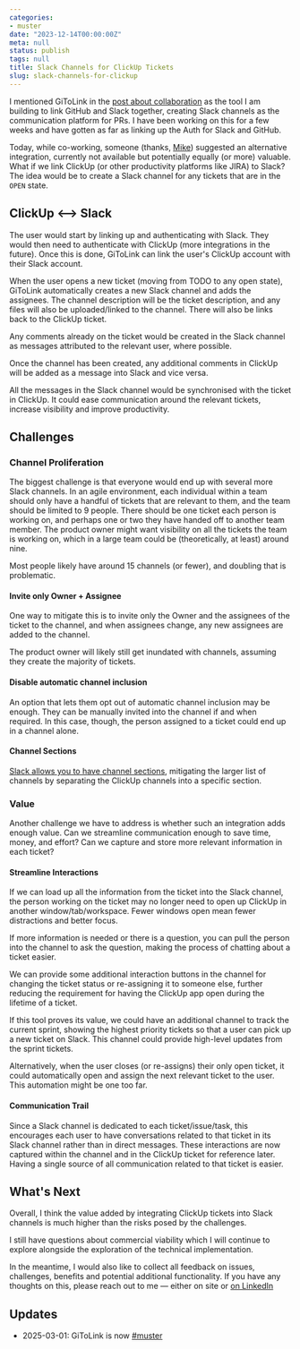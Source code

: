 ```yaml
---
categories:
- muster
date: "2023-12-14T00:00:00Z"
meta: null
status: publish
tags: null
title: Slack Channels for ClickUp Tickets
slug: slack-channels-for-clickup
---
```


I mentioned GiToLink in the [post about collaboration](2023/11/21/muster/) as
the tool I am building to link GitHub and Slack together, creating Slack
channels as the communication platform for PRs. I have been working on this for
a few weeks and have gotten as far as linking up the Auth for Slack and GitHub.

Today, while co-working, someone (thanks,
[Mike](https://www.linkedin.com/in/michael-pike-154616a2/)) suggested an
alternative integration, currently not available but potentially equally (or
more) valuable. What if we link ClickUp (or other productivity platforms like
JIRA) to Slack? The idea would be to create a Slack channel for any tickets that
are in the `OPEN` state.

## ClickUp <--> Slack

The user would start by linking up and authenticating with Slack. They would
then need to authenticate with ClickUp (more integrations in the future). Once
this is done, GiToLink can link the user's ClickUp account with their Slack
account.

When the user opens a new ticket (moving from TODO to any open state), GiToLink
automatically creates a new Slack channel and adds the assignees. The channel
description will be the ticket description, and any files will also be
uploaded/linked to the channel. There will also be links back to the ClickUp
ticket.

Any comments already on the ticket would be created in the Slack channel as
messages attributed to the relevant user, where possible.

Once the channel has been created, any additional comments in ClickUp will be
added as a message into Slack and vice versa.

All the messages in the Slack channel would be synchronised with the ticket in
ClickUp. It could ease communication around the relevant tickets, increase
visibility and improve productivity.

## Challenges

### Channel Proliferation

The biggest challenge is that everyone would end up with several more Slack
channels. In an agile environment, each individual within a team should only
have a handful of tickets that are relevant to them, and the team should be
limited to 9 people. There should be one ticket each person is working on, and
perhaps one or two they have handed off to another team member. The product
owner might want visibility on all the tickets the team is working on, which in
a large team could be (theoretically, at least) around nine.

Most people likely have around 15 channels (or fewer), and doubling that is
problematic.

#### Invite only Owner + Assignee

One way to mitigate this is to invite only the Owner and the assignees of the
ticket to the channel, and when assignees change, any new assignees are added to
the channel.

The product owner will likely still get inundated with channels, assuming they
create the majority of tickets.

#### Disable automatic channel inclusion

An option that lets them opt out of automatic channel inclusion may be enough.
They can be manually invited into the channel if and when required. In this
case, though, the person assigned to a ticket could end up in a channel alone.

#### Channel Sections

[Slack allows you to have channel sections](https://slack.com/intl/en-gb/help/articles/360043207674-Organise-your-sidebar-with-customised-sections),
mitigating the larger list of channels by separating the ClickUp channels into a
specific section.

### Value

Another challenge we have to address is whether such an integration adds enough
value. Can we streamline communication enough to save time, money, and effort?
Can we capture and store more relevant information in each ticket?

#### Streamline Interactions

If we can load up all the information from the ticket into the Slack channel,
the person working on the ticket may no longer need to open up ClickUp in
another window/tab/workspace. Fewer windows open mean fewer distractions and
better focus.

If more information is needed or there is a question, you can pull the person
into the channel to ask the question, making the process of chatting about a
ticket easier.

We can provide some additional interaction buttons in the channel for changing
the ticket status or re-assigning it to someone else, further reducing the
requirement for having the ClickUp app open during the lifetime of a ticket.

If this tool proves its value, we could have an additional channel to track the
current sprint, showing the highest priority tickets so that a user can pick up
a new ticket on Slack. This channel could provide high-level updates from the
sprint tickets.

Alternatively, when the user closes (or re-assigns) their only open ticket, it
could automatically open and assign the next relevant ticket to the user. This
automation might be one too far.

#### Communication Trail

Since a Slack channel is dedicated to each ticket/issue/task, this encourages
each user to have conversations related to that ticket in its Slack channel
rather than in direct messages. These interactions are now captured within the
channel and in the ClickUp ticket for reference later. Having a single source of
all communication related to that ticket is easier.

## What's Next

Overall, I think the value added by integrating ClickUp tickets into Slack
channels is much higher than the risks posed by the challenges.

I still have questions about commercial viability which I will continue to
explore alongside the exploration of the technical implementation.

In the meantime, I would also like to collect all feedback on issues,
challenges, benefits and potential additional functionality. If you have any
thoughts on this, please reach out to me — either on site or
[on LinkedIn](https://www.linkedin.com/in/shriramshrishrikumar/)

## Updates

- 2025-03-01: GiToLink is now [#muster](https://muster.chat)
